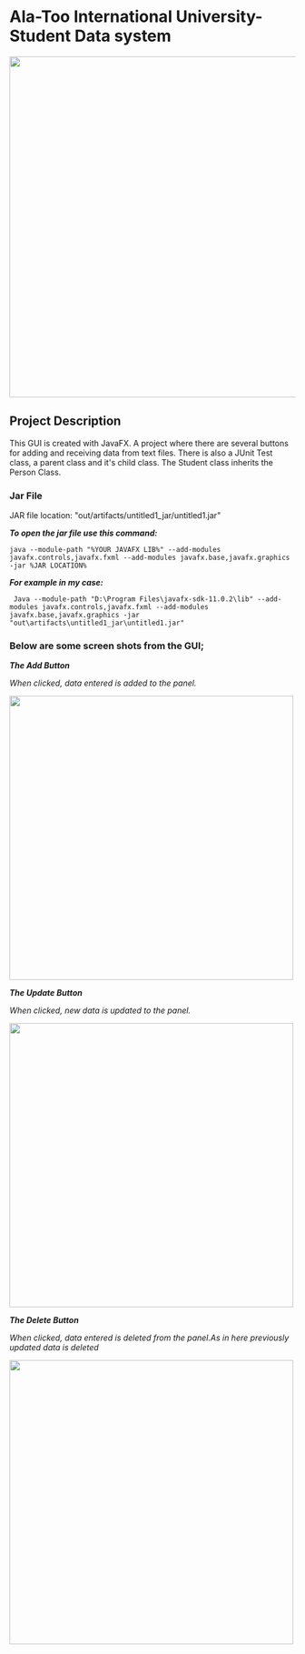 Ala-Too International University- Student Data system
==================================================================

<img src="https://user-images.githubusercontent.com/65071516/103064594-90d70900-45de-11eb-9798-0f179078e761.png" width="600">

## Project Description

This GUI is created with JavaFX. A project where there are several buttons for adding and receiving data from text files. There is also a JUnit Test class, a parent class and it's child class. The Student class inherits the Person Class.  

### Jar File

JAR file location:  "out/artifacts/untitled1_jar/untitled1.jar"

***To open the jar file use this command:***

```
java --module-path "%YOUR JAVAFX LIB%" --add-modules javafx.controls,javafx.fxml --add-modules javafx.base,javafx.graphics -jar %JAR LOCATION%
```

***For example in my case:***

```
 Java --module-path "D:\Program Files\javafx-sdk-11.0.2\lib" --add-modules javafx.controls,javafx.fxml --add-modules javafx.base,javafx.graphics -jar "out\artifacts\untitled1_jar\untitled1.jar"
```

### Below are some screen shots from the GUI;

***The Add Button*** 

*When clicked, data entered is added to the panel.*

<img src="https://user-images.githubusercontent.com/65071516/103064594-90d70900-45de-11eb-9798-0f179078e761.png" width="500">

***The Update Button*** 

*When clicked, new data is updated to the panel.*

<img src="https://user-images.githubusercontent.com/65071516/103065540-0217bb80-45e1-11eb-819e-3b6b1f9e052a.png" width="500">

***The Delete Button*** 

*When clicked, data entered is deleted from the panel.As in here previously updated data is deleted*

<img src="https://user-images.githubusercontent.com/65071516/103064594-90d70900-45de-11eb-9798-0f179078e761.png" width="500">



